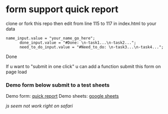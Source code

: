 # form support quick report

clone or fork this repo
then edit from line 115 to 117 in index.html to your data

```
name_input.value = "your_name_go_here";
      done_input.value = "#Done: \n-task1...\n-task2...";
      need_to_do_input.value = "#Need_to_do: \n-task3...\n-task4...";
```

Done

If u want to "submit in one click" u can add a function submit this form on page load

### Demo form below submit to a test sheets

Demo form: [quick report](https://nguyenchan.github.io/Fetch_Exerciese/quick_report_demo/)
Demo sheets: [google sheets](https://docs.google.com/spreadsheets/d/1qR59cIlKRWVR4Y4GYq3bN93vOAtl_KeVAMsBrcoC20M/edit?usp=sharing)

_js seem not work right on safari_
